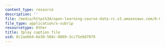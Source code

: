```yaml
---
content_type: resource
description: ''
file: /media/https%3A/open-learning-course-data-rc.s3.amazonaws.com/6-00sc-introduction-to-computer-science-and-programming-spring-2011/8c2aeb646e30504c88693cc75e9d7979_hGQw3KJ7i6Q.vtt
file_type: application/x-subrip
resourcetype: Other
title: 3play caption file
uid: 8c2aeb64-6e30-504c-8869-3cc75e9d7979
---
```

